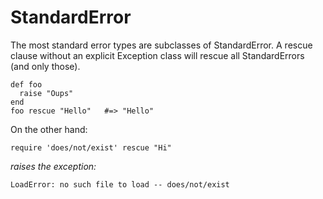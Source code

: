 # StandardError

The most standard error types are subclasses of StandardError. A rescue clause
without an explicit Exception class will rescue all StandardErrors (and only
those).

    def foo
      raise "Oups"
    end
    foo rescue "Hello"   #=> "Hello"

On the other hand:

    require 'does/not/exist' rescue "Hi"

*raises the exception:*

    LoadError: no such file to load -- does/not/exist